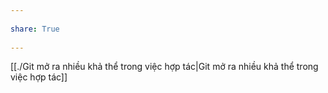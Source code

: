 ---  
share: True  
---  
[[./Git mở ra nhiều khả thể trong việc hợp tác|Git mở ra nhiều khả thể trong việc hợp tác]]  
